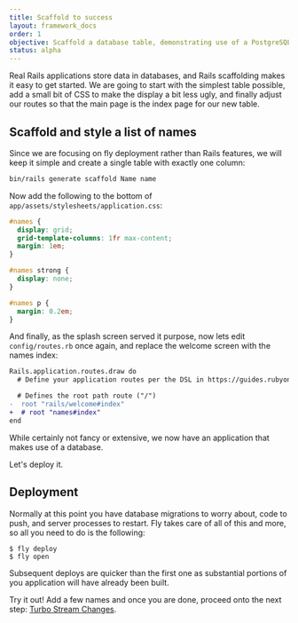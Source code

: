 ```yaml
---
title: Scaffold to success
layout: framework_docs
order: 1
objective: Scaffold a database table, demonstrating use of a PostgreSQL database.
status: alpha
---
```


Real Rails applications store data in databases, and Rails scaffolding makes it
easy to get started.  We are going to start with the simplest table possible,
add a small bit of CSS to make the display a bit less ugly, and finally adjust
our routes so that the main page is the index page for our new table.

## Scaffold and style a list of names

Since we are focusing on fly deployment rather than Rails features, we will keep it simple and create a single table with exactly one column:

```cmd
bin/rails generate scaffold Name name
```

Now add the following to the bottom of `app/assets/stylesheets/application.css`:

``` css
#names {
  display: grid;
  grid-template-columns: 1fr max-content;
  margin: 1em;
}

#names strong {
  display: none;
}

#names p {
  margin: 0.2em;
}
 ```

And finally, as the splash screen served it purpose, now lets edit `config/routes.rb` once again, and replace the welcome screen with the names index:

 ``` diff
 Rails.application.routes.draw do
   # Define your application routes per the DSL in https://guides.rubyonrails.org/routing.html
 
   # Defines the root path route ("/")
-  root "rails/welcome#index"
+  # root "names#index"
 end
 ```

While certainly not fancy or extensive, we now have an application that makes use
of a database.

Let's deploy it.

## Deployment

Normally at this point you have database migrations to worry about, code to push,
and server processes to restart.  Fly takes care of all of this and more, so all
you need to do is the following:

``` shell
$ fly deploy
$ fly open
```

Subsequent deploys are quicker than the first one as substantial portions of you
application will have already been built.

Try it out!  Add a few names and once you are done, proceed onto the next step: [Turbo Stream Changes](/docs/rails/quick-start/turbo/).
